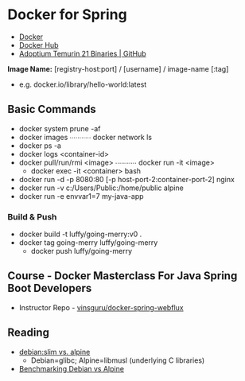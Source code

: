 # Docker for Spring
- [Docker](https://www.docker.com/get-started/)
- [Docker Hub](https://hub.docker.com/search?operating_system=linux&type=image&badges=official)
- [Adoptium Temurin 21 Binaries | GitHub](https://github.com/adoptium/temurin21-binaries/releases)

**Image Name:** \[registry-host:port] / \[username] / image-name \[:tag]
  - e.g. docker.io/library/hello-world:latest

## Basic Commands
- docker system prune -af
- docker images ∙∙∙∙∙∙∙∙∙∙∙ docker network ls
- docker ps -a
- docker logs \<container-id>
- docker pull/run/rmi \<image> ∙∙∙∙∙∙∙∙∙∙∙ docker run -it \<image>
  - docker exec -it \<container> bash
- docker run -d -p 8080:80 \[-p host-port-2:container-port-2] nginx
- docker run -v c:/Users/Public:/home/public alpine
- docker run -e envvar1=7 my-java-app

### Build & Push
- docker build -t luffy/going-merry:v0 .
- docker tag going-merry luffy/going-merry
  - docker push luffy/going-merry

## Course - Docker Masterclass For Java Spring Boot Developers
- Instructor Repo - [vinsguru/docker-spring-webflux](https://github.com/vinsguru/docker-spring-webflux)

## Reading
- [debian:slim vs. alpine](https://groups.google.com/g/golang-nuts/c/15TLaxqUpA0)
  - Debian=glibc; Alpine=libmusl (underlying C libraries)
- [Benchmarking Debian vs Alpine](https://nickjanetakis.com/blog/benchmarking-debian-vs-alpine-as-a-base-docker-image)